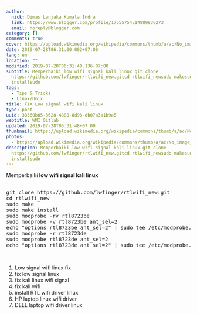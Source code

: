 ```yaml
---
author:
  nick: Dimas Lanjaka Kumala Indra
  link: https://www.blogger.com/profile/17555754514989936273
  email: noreply@blogger.com
category: []
comments: true
cover: https://upload.wikimedia.org/wikipedia/commons/thumb/a/ac/No_image_available.svg/2048px-No_image_available.svg.png
date: 2019-07-28T06:31:00.002+07:00
lang: en
location: ""
modified: 2019-07-28T06:31:48.136+07:00
subtitle: Memperbaiki low wifi signal kali linux git clone
  https://github.com/lwfinger/rtlwifi_new.gitcd rtlwifi_newsudo makesudo make
  installsudo
tags:
  - Tips & Tricks
  - Linux/Unix
title: FIX Low signal wifi kali linux
type: post
uuid: 33560b05-3628-4888-8d93-db07a3a1b9a5
webtitle: WMI Gitlab
updated: 2019-07-28T06:31:48+07:00
thumbnail: https://upload.wikimedia.org/wikipedia/commons/thumb/a/ac/No_image_available.svg/2048px-No_image_available.svg.png
photos:
  - https://upload.wikimedia.org/wikipedia/commons/thumb/a/ac/No_image_available.svg/2048px-No_image_available.svg.png
description: Memperbaiki low wifi signal kali linux git clone
  https://github.com/lwfinger/rtlwifi_new.gitcd rtlwifi_newsudo makesudo make
  installsudo
---
```


<div dir="ltr" style="text-align: left;" trbidi="on">Memperbaiki <b>low wifi signal kali linux</b><br><b>&nbsp;</b> <br><pre>git clone https://github.com/lwfinger/rtlwifi_new.git<br>cd rtlwifi_new<br>sudo make<br>sudo make install<br>sudo modprobe -rv rtl8723be<br>sudo modprobe -v rtl8723be ant_sel=2<br>echo "options rtl8723be ant_sel=2" | sudo tee /etc/modprobe.d/rtl8723be-ant.conf<br>sudo modprobe -r rtl8723de<br>sudo modprobe rtl8723de ant_sel=2<br>echo "options rtl8723de ant_sel=2" | sudo tee /etc/modprobe.d/rtl8723de-ant.conf<br></pre><br><ol style="text-align: left;"><li>Low signal wifi linux fix</li><li>fix low signal linux</li><li>fix kali linux wifi signal</li><li>fix kali wifi</li><li>install RTL wifi driver linux</li><li>HP laptop linux wifi driver</li><li>DELL laptop wifi driver linux</li></ol></div><script>document.querySelectorAll("pre,code");
  pretext.forEach(function (el) {
    el.classList.toggle("notranslate", true);
  });</script><script>document.querySelectorAll("pre,code");
  pretext.forEach(function (el) {
    el.classList.toggle("notranslate", true);
  });</script><script>document.querySelectorAll("pre,code");
  pretext.forEach(function (el) {
    el.classList.toggle("notranslate", true);
  });</script>